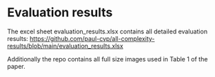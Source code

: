 # Evaluation results

The excel sheet evaluation_results.xlsx contains all detailed evaluation results:
https://github.com/paul-cvp/all-complexity-results/blob/main/evaluation_results.xlsx

Additionally the repo contains all full size images used in Table 1 of the paper.
